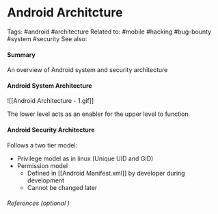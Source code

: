 # Android Architcture
Tags: #android #architecture 
Related to: #mobile #hacking #bug-bounty #system #security
See also: 

#### Summary
An overview of Android system and security architecture

#### Android System Architecture
![[Android Architecture - 1.gif]]

The lower level acts as an enabler for the upper level to function.

#### Android Security Architecture
Follows a two tier model:
- Privilege model as in linux (Unique UID and GID)
- Permission model
	- Defined in [[Android Manifest.xml]] by developer during development
	- Cannot be changed later
	
###### References  (optional )